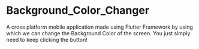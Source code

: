 # Background_Color_Changer
A cross platform mobile application made using Flutter Framework by using which we can change the Background Color of the screen. You just simply need to keep clicking the button!
